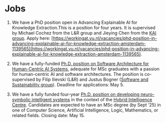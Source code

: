 # Jobs

<!--- We do not currently have any open vacancies. Check back soon. For jobs anywhere in our department or at our university, have a look at [the university job listings page](https://workingat.vu.nl/home).--->



1. We have a PhD position open in Advancing Explainable AI for Knowledge Extraction.This is a position for four years. It is supervised by Michael Cochez from the L&R group and Jieying Chen from the [KAI group](https://kai.cs.vu.nl/). Apply here: [https://workingat.vu.nl/vacancies/phd-position-in-advancing-explainable-ai-for-knowledge-extraction-amsterdam-1139565](https://workingat.vu.nl/vacancies/phd-position-in-advancing-explainable-ai-for-knowledge-extraction-amsterdam-1139565).

2. We have a fully-funded [Ph.D. position on Software Architecture for Human-Centric AI Systems](https://workingat.vu.nl/vacancies/phd-position-software-architecture-for-human-centric-ai-systems-amsterdam-1078515), adequate for MSc graduates with a passion for human-centric AI and software architectures. The position is co-supervised by Filip Ilievski (L&R) and Justus Bogner ([Software and Sustainability group](https://s2group.cs.vu.nl/)). Deadline for applications: May 5.

3. We have a fully funded four-year [Ph.D. position on developing neuro-symbolic intelligent systems](https://werkenbij.vu.nl/vacatures/phd-position-on-neuro-symbolic-ai-in-hybrid-intelligence-amsterdam-1159516) in the context of the [Hybrid Intelligence Centre](https://www.hybrid-intelligence-centre.nl). Candidates are expected to have an MSc degree (by Sept ‘25) in one of Computer Science, Artificial Intelligence,  Logic, Mathematics, or related fields. Closing date: May 15.
